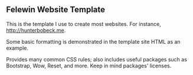## Felewin Website Template

This is the template I use to create most websites. For instance, http://hunterbobeck.me.

Some basic formatting is demonstrated in the template site HTML as an example.

Provides many common CSS rules; also includes useful packages such as Bootstrap, Wow, Reset, and more. Keep in mind packages' licenses.
